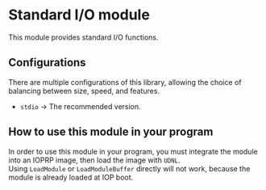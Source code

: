 # Standard I/O module

This module provides standard I/O functions.

## Configurations

There are multiple configurations of this library, allowing the choice of
balancing between size, speed, and features.

*   `stdio` -> The recommended version.

## How to use this module in your program

In order to use this module in your program, you must integrate the module into
an IOPRP image, then load the image with `UDNL`.\
Using `LoadModule` or `LoadModuleBuffer` directly will not work, because the
module is already loaded at IOP boot.
